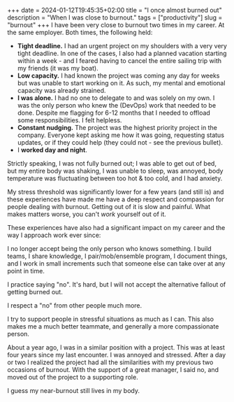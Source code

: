 +++ 
date = 2024-01-12T19:45:35+02:00
title = "I once almost burned out"
description = "When I was close to burnout."
tags = ["productivity"]
slug = "burnout"
+++
I have been very close to burnout two times in my career. At the same employer.
Both times, the following held:

 * **Tight deadline.** I had an urgent project on my shoulders with a very very
   tight deadline. In one of the cases, I also had a planned vacation starting
   within a week - and I feared having to cancel the entire sailing trip with
   my friends (it was my boat).
 * **Low capacity.** I had known the project was coming any day for weeks but
   was unable to start working on it. As such, my mental and emotional capacity
   was already strained.
 * **I was alone.** I had no one to delegate to and was solely on my own. I was
   the only person who knew the (DevOps) work that needed to be done. Despite
   me flagging for 6-12 months that I needed to offload some responsibilities.
   I felt helpless.
 * **Constant nudging.** The project was the highest priority project in the
   company. Everyone kept asking me how it was going, requesting status
   updates, or if they could help (they could not - see the previous bullet).
 * I **worked day and night**.

Strictly speaking, I was not fully burned out; I was able to get out of bed, but
my entire body was shaking, I was unable to sleep, was annoyed, body
temperature was fluctuating between too hot & too cold, and I had anxiety.

My stress threshold was significantly lower for a few years (and still is) and
these experiences have made me have a deep respect and compassion for people
dealing with burnout. Getting out of it is slow and painful. What makes matters
worse, you can't _work_ yourself out of it.

These experiences have also had a significant impact on my career and the way I
approach work ever since:

I no longer accept being the only person who knows something. I build teams, I
share knowledge, I pair/mob/ensemble program, I document things, and I work in
small increments such that someone else can take over at any point in time.

I practice saying "no". It's hard, but I will not accept the alternative
fallout of getting burned out.

I respect a "no" from other people much more.

I try to support people in stressful situations as much as I can. This also
makes me a much better teammate, and generally a more compassionate person.

About a year ago, I was in a similar position with a project. This was at least
four years since my last encounter. I was annoyed and stressed. After a
day or two I realized the project had all the similarities with my previous two
occasions of burnout. With the support of a great manager, I said no, and moved
out of the project to a supporting role.

I guess my near-burnout still lives in my body.
